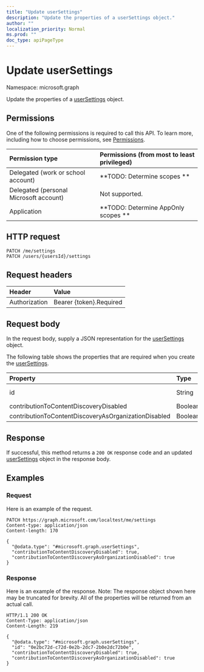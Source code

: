 ```yaml
---
title: "Update userSettings"
description: "Update the properties of a userSettings object."
author: ""
localization_priority: Normal
ms.prod: ""
doc_type: apiPageType
---
```


# Update userSettings

Namespace: microsoft.graph

Update the properties of a [userSettings](../resources/usersettings.md) object.

## Permissions
One of the following permissions is required to call this API. To learn more, including how to choose permissions, see [Permissions](/concepts/permissions-reference.md).

|Permission type|Permissions (from most to least privileged)|
|:---|:---|
|Delegated (work or school account)|**TODO: Determine scopes **|
|Delegated (personal Microsoft account)|Not supported.|
|Application|**TODO: Determine AppOnly scopes **|

## HTTP request
<!-- {
  "blockType": "ignored"
}
-->
``` http
PATCH /me/settings
PATCH /users/{usersId}/settings
```

## Request headers
|Header|Value|
|:---|:---|
|Authorization|Bearer {token}.Required|

## Request body
In the request body, supply a JSON representation for the [userSettings](../resources/usersettings.md) object.

The following table shows the properties that are required when you create the [userSettings](../resources/usersettings.md).

|Property|Type|Description|
|:---|:---|:---|
|id|String| Inherited from [entity](../resources/entity.md)|
|contributionToContentDiscoveryDisabled|Boolean||
|contributionToContentDiscoveryAsOrganizationDisabled|Boolean||



## Response
If successful, this method returns a `200 OK` response code and an updated [userSettings](../resources/usersettings.md) object in the response body.

## Examples

### Request
Here is an example of the request.
<!-- {
  "blockType": "request",
  "name": "update_usersettings"
}
-->
``` http
PATCH https://graph.microsoft.com/localtest/me/settings
Content-type: application/json
Content-length: 170

{
  "@odata.type": "#microsoft.graph.userSettings",
  "contributionToContentDiscoveryDisabled": true,
  "contributionToContentDiscoveryAsOrganizationDisabled": true
}
```

### Response
Here is an example of the response. Note: The response object shown here may be truncated for brevity. All of the properties will be returned from an actual call.
<!-- {
  "blockType": "response",
  "truncated": true
}
-->
``` http
HTTP/1.1 200 OK
Content-Type: application/json
Content-Length: 219

{
  "@odata.type": "#microsoft.graph.userSettings",
  "id": "0e2bc72d-c72d-0e2b-2dc7-2b0e2dc72b0e",
  "contributionToContentDiscoveryDisabled": true,
  "contributionToContentDiscoveryAsOrganizationDisabled": true
}
```

